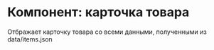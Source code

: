 # Компонент: карточка товара
Отбражает карточку товара со всеми данными, полученными из data/items.json
